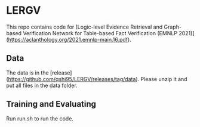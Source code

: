 LERGV
=====

This repo contains code for [Logic-level Evidence Retrieval and Graph-based Verification Network for Table-based Fact Verification (EMNLP 2021)] (https://aclanthology.org/2021.emnlp-main.16.pdf).

Data
-------
The data is in the [release] (https://github.com/qshi95/LERGV/releases/tag/data). Please unzip it and put all files in the data folder.

Training and Evaluating
-------
Run run.sh to run the code. 
